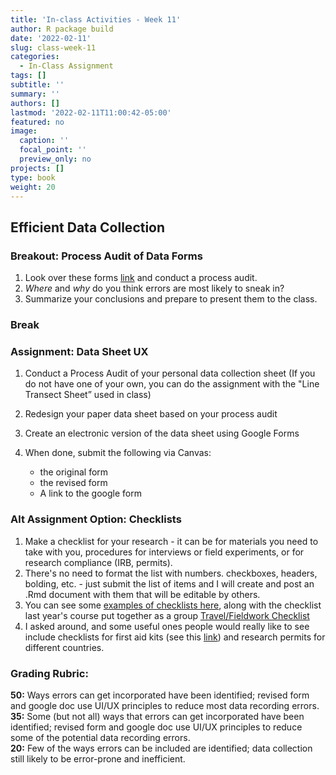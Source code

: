 ```yaml
---
title: 'In-class Activities - Week 11'
author: R package build
date: '2022-02-11'
slug: class-week-11
categories:
  - In-Class Assignment
tags: []
subtitle: ''
summary: ''
authors: []
lastmod: '2022-02-11T11:00:42-05:00'
featured: no
image:
  caption: ''
  focal_point: ''
  preview_only: no
projects: []
type: book
weight: 20
---
```


## Efficient Data Collection

### Breakout: Process Audit of Data Forms

  1. Look over these forms [link](https://github.com/BrunaLab/LAS6292_DataManagement/blob/master/course-materials/class-sessions/11-efficient-data-collection/datasheet_examples.pdf) and conduct a process audit. 
  2. _Where_ and _why_ do you think errors are most likely to sneak in? 
  3. Summarize your conclusions and prepare to present them to the class.

### Break

### Assignment: Data Sheet UX

1. Conduct a Process Audit of your personal data collection sheet (If you do not have one of your own, you can do the assignment with the "Line Transect Sheet” used in class)
2. Redesign your paper data sheet based on your process audit
3. Create an electronic version of the data sheet using Google Forms
4. When done, submit the following via Canvas:

    * the original form
    * the revised form
    * A link to the google form

### Alt Assignment Option: Checklists

1. Make a checklist for your research - it can be for materials you need to take with you, procedures for interviews or field experiments, or for research compliance (IRB, permits). 
1. There's no need to format the list with numbers. checkboxes, headers, bolding, etc. - just submit the list of items and I will create and post an .Rmd document with them that will be editable by others. 
1. You can see some [examples of checklists here](https://github.com/BrunaLab/LAS6292_DataManagement/blob/master/course-materials/class-sessions/11-efficient-data-collection/checklist_examples.pdf), along with the checklist last year's course put together as a group [Travel/Fieldwork Checklist](https://github.com/BrunaLab/LAS6292_DataManagement/blob/master/course-materials/class-sessions/11-efficient-data-collection/class_checklists/travel_checklist.pdf) 
1. I asked around, and some useful ones people would really like to see include checklists for first aid kits (see this [link](https://www.sciencedirect.com/topics/medicine-and-dentistry/first-aid-kit)) and research permits for different countries.

### Grading Rubric: 

**50:** Ways errors can get incorporated have been identified; revised form and google doc use UI/UX principles to reduce most data recording errors.  
**35:** Some (but not all) ways that errors can get incorporated have been identified; revised form and google doc use UI/UX principles to reduce some of the potential data recording errors.   
**20:** Few of the ways errors can be included are identified; data collection still likely to be error-prone and inefficient.  

